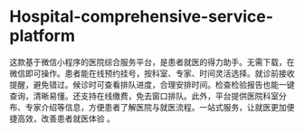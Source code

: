 # Hospital-comprehensive-service-platform
这款基于微信小程序的医院综合服务平台，是患者就医的得力助手。无需下载，在微信即可操作。患者能在线预约挂号，按科室、专家、时间灵活选择。就诊前接收提醒，避免错过。候诊时可查看排队进度，合理安排时间。检查检验报告也能一键查询，清晰易懂。还支持在线缴费，免去窗口排队。此外，平台提供医院科室分布、专家介绍等信息，方便患者了解医院与就医流程。一站式服务，让就医更加便捷高效，改善患者就医体验 。 
